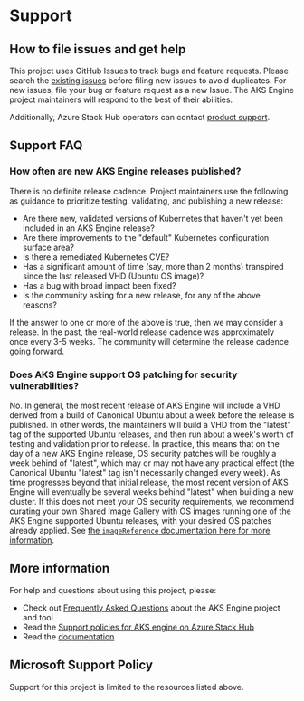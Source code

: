 # Support

## How to file issues and get help

This project uses GitHub Issues to track bugs and feature requests. Please search the [existing issues][github-issues] before filing new issues to avoid duplicates. For new issues, file your bug or feature request as a new Issue. The AKS Engine project maintainers will respond to the best of their abilities.

Additionally, Azure Stack Hub operators can contact [product support][ash-support].

## Support FAQ

### How often are new AKS Engine releases published?

There is no definite release cadence. Project maintainers use the following as guidance to prioritize testing, validating, and publishing a new release:

- Are there new, validated versions of Kubernetes that haven't yet been included in an AKS Engine release?
- Are there improvements to the "default" Kubernetes configuration surface area?
- Is there a remediated Kubernetes CVE?
- Has a significant amount of time (say, more than 2 months) transpired since the last released VHD (Ubuntu OS image)?
- Has a bug with broad impact been fixed?
- Is the community asking for a new release, for any of the above reasons?

If the answer to one or more of the above is true, then we may consider a release. In the past, the real-world release cadence was approximately once every 3-5 weeks. The community will determine the release cadence going forward.

### Does AKS Engine support OS patching for security vulnerabilities?

No. In general, the most recent release of AKS Engine will include a VHD derived from a build of Canonical Ubuntu about a week before the release is published. In other words, the maintainers will build a VHD from the "latest" tag of the supported Ubuntu releases, and then run about a week's worth of testing and validation prior to release. In practice, this means that on the day of a new AKS Engine release, OS security patches will be roughly a week behind of "latest", which may or may not have any practical effect (the Canonical Ubuntu "latest" tag isn't necessarily changed every week). As time progresses beyond that initial release, the most recent version of AKS Engine will eventually be several weeks behind "latest" when building a new cluster. If this does not meet your OS security requirements, we recommend curating your own Shared Image Gallery with OS images running one of the AKS Engine supported Ubuntu releases, with your desired OS patches already applied. See [the `imageReference` documentation here for more information](docs/topics/clusterdefinitions.md).

## More information

For help and questions about using this project, please:

- Check out [Frequently Asked Questions][faq] about the AKS Engine project and tool
- Read the [Support policies for AKS engine on Azure Stack Hub][ash-akse-support]
- Read the [documentation][docs]

## Microsoft Support Policy

Support for this project is limited to the resources listed above.

[docs]: https://github.com/Azure/aks-engine-azurestack/tree/master/docs
[faq]: https://github.com/Azure/aks-engine-azurestack/blob/master/docs/faq.md
[github-issues]: https://github.com/Azure/aks-engine-azurestack/issues
[ash-akse-support]: https://learn.microsoft.com/azure-stack/user/azure-stack-kubernetes-aks-engine-support
[ash-support]: https://learn.microsoft.com/azure-stack/operator/azure-stack-help-and-support-overview